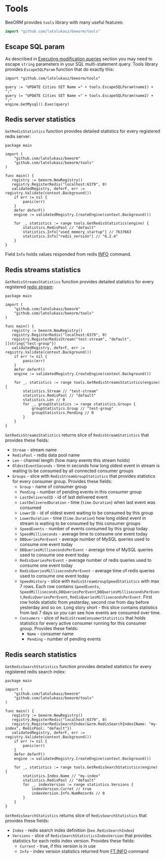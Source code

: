 # Tools

BeeORM provides `tools` library with many useful features:

```go
import "github.com/latolukasz/beeorm/tools"
```

## Escape SQL param

As described in [Executing modification queries](/guide/mysql_queries.html#executing-modification-queries)
section you may need to escape `string` parameters in your SQL multi-statement query. Tools library
provides `EscapeSQLParam` function that do exactly this:

```go{3-4}
import "github.com/latolukasz/beeorm/tools"

query := "UPDATE Cities SET Name =" + tools.EscapeSQLParam(name1) + ";"
query (= "UPDATE Cities SET Name =" + tools.EscapeSQLParam(name2) + ";"
engine.GetMysql().Exec(query)
```

## Redis server statistics

`GetRedisStatistics` function provides detailed statistics for every
registered redis server:

```go{18}
package main

import (
    "github.com/latolukasz/beeorm"
    "github.com/latolukasz/beeorm/tools"
)

func main() {
   registry := beeorm.NewRegistry()
   registry.RegisterRedis("localhost:6379", 0)
   validatedRegistry, deferF, err := registry.Validate(context.Background())
    if err != nil {
        panic(err)
    }
    defer deferF()
    engine := validatedRegistry.CreateEngine(context.Background())
    
    for _, statistics := range tools.GetRedisStatistics(engine) {
        statistics.RedisPool // "default"
        statistics.Info["used_memory_startup"] // 7637663
        statistics.Info["redis_version"] // "6.2.4"
    }
}
```
Field `Info` holds values responded from redis
[INFO](https://redis.io/commands/info) command.

## Redis streams statistics

`GetRedisStreamsStatistics` function provides detailed statistics for every
registered [redis stream](/guide/event_broker.html#registering-streams):

```go{19}
package main

import (
    "github.com/latolukasz/beeorm"
    "github.com/latolukasz/beeorm/tools"
)

func main() {
   registry := beeorm.NewRegistry()
   registry.RegisterRedis("localhost:6379", 0)
   registry.RegisterRedisStream("test-stream", "default", []string{"test-group"})
   validatedRegistry, deferF, err := registry.Validate(context.Background())
    if err != nil {
        panic(err)
    }
    defer deferF()
    engine := validatedRegistry.CreateEngine(context.Background())
    
    for _, statistics := range tools.GetRedisStreamsStatistics(engine) {
        statistics.Stream // "test-stream"
        statistics.RedisPool // "default"
        statistics.Len // 0
        for _, groupStatistics := range statistics.Groups {
            groupStatistics.Group // "test-group"
            groupStatistics.Pending // 0
        }
    }
}
```

`GetRedisStreamsStatistics` returns slice of `RedisStreamStatistics` that provides 
these fields:

 * `Stream` - stream name
 * `RedisPool` - redis data pool name
 * `Len` - channel length (how many events this stream holds)
 * `OldestEventSeconds` - time in seconds how long oldest event in stream
is waiting to be consumed by all connected consumer groups
 * `Groups` - slice with `RedisStreamGroupStatistics` that provides statistics
   for every consumer group. Provides these fields:
    * `Group` - name of consumer group
    * `Pending` - number of pending events in this consumer group
    * `LastDeliveredID` - id of last delivered event
    * `LastDeliveredDuration` - time (`time.Duration`) when last event was consumed 
    * `LowerID` - id of oldest event waiting to be consumed by this group
    * `LowerDuration` -  time (`time.Duration`) how long oldest event in stream
      is waiting to be consumed by this consumer groups
    * `SpeedEvents` - number of events consumed by this group today
    * `SpeedMilliseconds` - average time to consume one event today
    * `DBQueriesPerEvent` - average number of MySQL queries used to consume one event today
    * `DBQueriesMillisecondsPerEvent` - average time of MySQL queries used to consume one event today
    * `RedisQueriesPerEvent` - average number of redis queries used to consume one event today
    * `RedisQueriesMillisecondsPerEvent` - average time of redis queries used to consume one event today  
    * `SpeedHistory` - slice with `RedisStreamGroupSpeedStatistics` with max 7 rows. Each row contains `SpeedEvents`,
    `SpeedMilliseconds`,`DBQueriesPerEvent`,`DBQueriesMillisecondsPerEvent`,`RedisQueriesPerEvent`,
      `RedisQueriesMillisecondsPerEvent`. First row holds statistic from yesterday, second row from day before
      yesterday and so on. Long story short - this slice contains statistics from last 7 days so you can
      see how events are consumed over time.
    * `Consumers` - slice of `RedisStreamConsumerStatistics` that holds statistics for every active consumer
    running for this consumer group. Provides these fields:
      * `Name` - consumer name
      * `Pending` - number of pending events

## Redis search statistics

`GetRedisSearchStatistics` function provides detailed statistics for every
registered redis search index:

```go{19}
package main

import (
    "github.com/latolukasz/beeorm"
    "github.com/latolukasz/beeorm/tools"
)

func main() {
   registry := beeorm.NewRegistry()
   registry.RegisterRedis("localhost:6379", 0)
   registry.RegisterRedisSearchIndex(&orm.RedisSearchIndex{Name: "my-index", RedisPool: "default"})
   validatedRegistry, deferF, err := registry.Validate(context.Background())
    if err != nil {
        panic(err)
    }
    defer deferF()
    engine := validatedRegistry.CreateEngine(context.Background())
    
    for _, statistics := range tools.GetRedisSearchStatistics(engine) {
        statistics.Index.Name // "my-index"
        statistics.RedisPool // "default"
        for _, indexVersion := range statistics.Versions {
            indexVersion.Curret // true
            indexVersion.Info.NumRecords // 0
        }
    }
}
```

`GetRedisSearchStatistics` returns slice of `RedisSearchStatistics` that provides
these fields:

 * `Index` - redis search index definition (`bee.RedisSearchIndex`)
 * `Versions` - slice of `RedisSearchStatisticsIndexVersion` that provides 
statistics for each redis index version. Provides these fields:
   * `Current` - true, if this version is in use
   * `Info` - index version statistics returned from [FT.INFO](https://oss.redislabs.com/redisearch/Commands/#ftinfo)
    command

